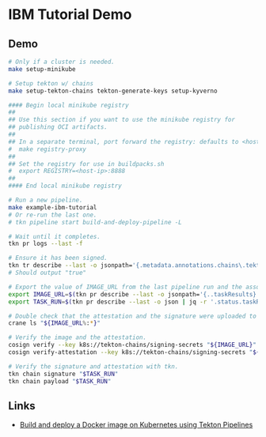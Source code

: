 # IBM Tutorial Demo

## Demo

```bash
# Only if a cluster is needed.
make setup-minikube

# Setup tekton w/ chains
make setup-tekton-chains tekton-generate-keys setup-kyverno

#### Begin local minikube registry
##
## Use this section if you want to use the minikube registry for
## publishing OCI artifacts.
##
## In a separate terminal, port forward the registry: defaults to <host-ip>:8888
#  make registry-proxy
##
## Set the registry for use in buildpacks.sh
#  export REGISTRY=<host-ip>:8888
##
#### End local minikube registry

# Run a new pipeline.
make example-ibm-tutorial
# Or re-run the last one.
# tkn pipeline start build-and-deploy-pipeline -L

# Wait until it completes.
tkn pr logs --last -f

# Ensure it has been signed.
tkn tr describe --last -o jsonpath='{.metadata.annotations.chains\.tekton\.dev/signed}'
# Should output "true"

# Export the value of IMAGE_URL from the last pipeline run and the associated taskrun name:
export IMAGE_URL=$(tkn pr describe --last -o jsonpath='{..taskResults}' | jq -r '.[] | select(.name | match("IMAGE_URL$")) | .value')
export TASK_RUN=$(tkn pr describe --last -o json | jq -r '.status.taskRuns | keys[] as $k | {"k": $k, "v": .[$k]} | select(.v.status.taskResults[]?.name | match("IMAGE_URL$")) | .k')

# Double check that the attestation and the signature were uploaded to the OCI.
crane ls "${IMAGE_URL%:*}"

# Verify the image and the attestation.
cosign verify --key k8s://tekton-chains/signing-secrets "${IMAGE_URL}"
cosign verify-attestation --key k8s://tekton-chains/signing-secrets "${IMAGE_URL}"

# Verify the signature and attestation with tkn.
tkn chain signature "$TASK_RUN"
tkn chain payload "$TASK_RUN"
```

## Links

- [Build and deploy a Docker image on Kubernetes using Tekton Pipelines](https://developer.ibm.com/devpractices/devops/tutorials/build-and-deploy-a-docker-image-on-kubernetes-using-tekton-pipelines/#create-a-task-to-clone-the-git-repository)
